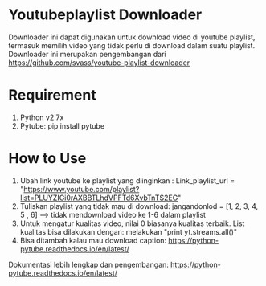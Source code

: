 # Youtubeplaylist Downloader
Downloader ini dapat digunakan untuk download video di youtube playlist, termasuk memilih video yang tidak perlu di download dalam suatu playlist.
Downloader ini merupakan pengembangan dari https://github.com/svass/youtube-playlist-downloader

# Requirement
1. Python v2.7x
2. Pytube: pip install pytube

# How to Use
1. Ubah link youtube ke playlist yang diinginkan : Link_playlist_url = "https://www.youtube.com/playlist?list=PLUYZIGi0rAXBBTLhdVPFTd6XvbTnTS2EG" 
2. Tuliskan playlist yang tidak mau di download: jangandonlod = [1, 2, 3, 4, 5 , 6] --> tidak mendownload video ke 1-6 dalam playlist
3. Untuk mengatur kualitas video, nilai 0 biasanya kualitas terbaik. List kualitas bisa dilakukan dengan: melakukan "print yt.streams.all()"
4. Bisa ditambah kalau mau download caption: https://python-pytube.readthedocs.io/en/latest/

Dokumentasi lebih lengkap dan pengembangan:  https://python-pytube.readthedocs.io/en/latest/
